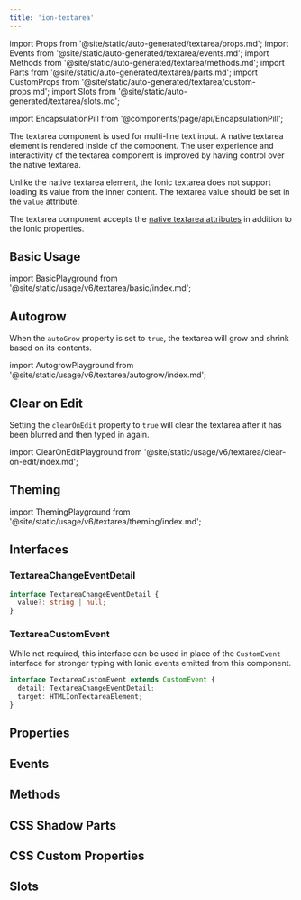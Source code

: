 ```yaml
---
title: 'ion-textarea'
---
```


import Props from '@site/static/auto-generated/textarea/props.md';
import Events from '@site/static/auto-generated/textarea/events.md';
import Methods from '@site/static/auto-generated/textarea/methods.md';
import Parts from '@site/static/auto-generated/textarea/parts.md';
import CustomProps from '@site/static/auto-generated/textarea/custom-props.md';
import Slots from '@site/static/auto-generated/textarea/slots.md';

<head>
  <title>Ionic Textarea Component and CSS Properties for Multi-Line Input</title>
  <meta
    name="description"
    content="Textarea is for multi-line input. The component accepts native textarea attributes in addition to Ionic properties. Read to learn about use and CSS elements."
  />
</head>

import EncapsulationPill from '@components/page/api/EncapsulationPill';

<EncapsulationPill type="scoped" />

The textarea component is used for multi-line text input. A native textarea element is rendered inside of the component. The user experience and interactivity of the textarea component is improved by having control over the native textarea.

Unlike the native textarea element, the Ionic textarea does not support loading its value from the inner content. The textarea value should be set in the `value` attribute.

The textarea component accepts the [native textarea attributes](https://developer.mozilla.org/en-US/docs/Web/HTML/Element/textarea) in addition to the Ionic properties.

## Basic Usage

import BasicPlayground from '@site/static/usage/v6/textarea/basic/index.md';

<BasicPlayground />

## Autogrow

When the `autoGrow` property is set to `true`, the textarea will grow and shrink based on its contents.

import AutogrowPlayground from '@site/static/usage/v6/textarea/autogrow/index.md';

<AutogrowPlayground />

## Clear on Edit

Setting the `clearOnEdit` property to `true` will clear the textarea after it has been blurred and then typed in again.

import ClearOnEditPlayground from '@site/static/usage/v6/textarea/clear-on-edit/index.md';

<ClearOnEditPlayground />

## Theming

import ThemingPlayground from '@site/static/usage/v6/textarea/theming/index.md';

<ThemingPlayground />

## Interfaces

### TextareaChangeEventDetail

```typescript
interface TextareaChangeEventDetail {
  value?: string | null;
}
```

### TextareaCustomEvent

While not required, this interface can be used in place of the `CustomEvent` interface for stronger typing with Ionic events emitted from this component.

```typescript
interface TextareaCustomEvent extends CustomEvent {
  detail: TextareaChangeEventDetail;
  target: HTMLIonTextareaElement;
}
```

## Properties

<Props />

## Events

<Events />

## Methods

<Methods />

## CSS Shadow Parts

<Parts />

## CSS Custom Properties

<CustomProps />

## Slots

<Slots />
